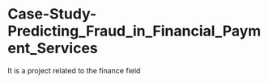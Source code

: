 # Case-Study-Predicting_Fraud_in_Financial_Payment_Services
It is a project related to the finance field
